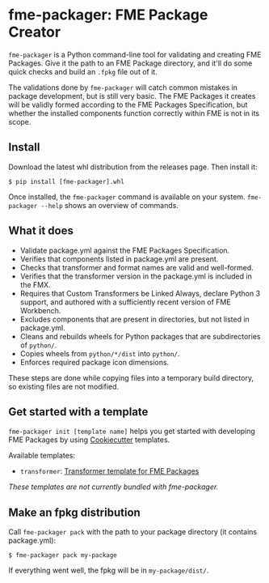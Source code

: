 # fme-packager: FME Package Creator

`fme-packager` is a Python command-line tool for validating and creating FME Packages.
Give it the path to an FME Package directory, and it'll do some quick checks
and build an `.fpkg` file out of it.

The validations done by `fme-packager` will catch common mistakes in package development,
but is still very basic. The FME Packages it creates will be
validly formed according to the FME Packages Specification,
but whether the installed components function correctly within FME is not in its scope.


## Install

Download the latest whl distribution from the releases page. Then install it:

```
$ pip install [fme-packager].whl
```

Once installed, the `fme-packager` command is available on your system.
`fme-packager --help` shows an overview of commands.


## What it does

* Validate package.yml against the FME Packages Specification.
* Verifies that components listed in package.yml are present.
* Checks that transformer and format names are valid and well-formed.
* Verifies that the transformer version in the package.yml is
  included in the FMX.
* Requires that Custom Transformers be Linked Always, declare Python 3 support,
  and authored with a sufficiently recent version of FME Workbench.
* Excludes components that are present in directories,
  but not listed in package.yml.
* Cleans and rebuilds wheels for Python packages that are subdirectories of `python/`.
* Copies wheels from `python/*/dist` into `python/`.
* Enforces required package icon dimensions.

These steps are done while copying files into a temporary build directory,
so existing files are not modified.


## Get started with a template

`fme-packager init [template name]` helps you get started with developing FME Packages by
using [Cookiecutter](https://cookiecutter.readthedocs.io/) templates.

Available templates:

* `transformer`: [Transformer template for FME Packages](https://github.com/safesoftware/fpkg-transformer-template)

_These templates are not currently bundled with fme-packager._


## Make an fpkg distribution

Call `fme-packager pack` with the path to your package directory (it contains package.yml):

```
$ fme-packager pack my-package
```

If everything went well, the fpkg will be in `my-package/dist/`.
